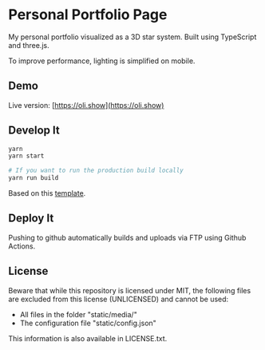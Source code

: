 # Personal Portfolio Page

My personal portfolio visualized as a 3D star system. Built using TypeScript and three.js.

To improve performance, lighting is simplified on mobile.

## Demo

Live version: [https://oli.show](https://oli.show)

## Develop It

```bash
yarn
yarn start

# If you want to run the production build locally
yarn run build  
```

Based on this [template](https://github.com/winstonrc/threejs-typescript-template).

## Deploy It

Pushing to github automatically builds and uploads via FTP using Github Actions.

## License

Beware that while this repository is licensed under MIT, the following files are excluded from this license (UNLICENSED) and cannot be used:

- All files in the folder "static/media/"
- The configuration file "static/config.json"

This information is also available in LICENSE.txt.
